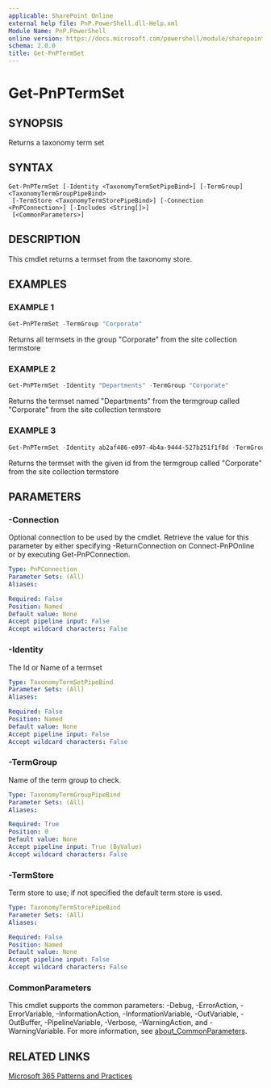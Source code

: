 ```yaml
---
applicable: SharePoint Online
external help file: PnP.PowerShell.dll-Help.xml
Module Name: PnP.PowerShell
online version: https://docs.microsoft.com/powershell/module/sharepoint-pnp/get-pnptermset
schema: 2.0.0
title: Get-PnPTermSet
---
```

# Get-PnPTermSet

## SYNOPSIS
Returns a taxonomy term set


## SYNTAX

```
Get-PnPTermSet [-Identity <TaxonomyTermSetPipeBind>] [-TermGroup] <TaxonomyTermGroupPipeBind>
 [-TermStore <TaxonomyTermStorePipeBind>] [-Connection <PnPConnection>] [-Includes <String[]>]
 [<CommonParameters>]
```

## DESCRIPTION
This cmdlet returns a termset from the taxonomy store.

## EXAMPLES

### EXAMPLE 1
```powershell
Get-PnPTermSet -TermGroup "Corporate"
```

Returns all termsets in the group "Corporate" from the site collection termstore

### EXAMPLE 2
```powershell
Get-PnPTermSet -Identity "Departments" -TermGroup "Corporate"
```

Returns the termset named "Departments" from the termgroup called "Corporate" from the site collection termstore

### EXAMPLE 3
```powershell
Get-PnPTermSet -Identity ab2af486-e097-4b4a-9444-527b251f1f8d -TermGroup "Corporate
```

Returns the termset with the given id from the termgroup called "Corporate" from the site collection termstore

## PARAMETERS

### -Connection
Optional connection to be used by the cmdlet. Retrieve the value for this parameter by either specifying -ReturnConnection on Connect-PnPOnline or by executing Get-PnPConnection.

```yaml
Type: PnPConnection
Parameter Sets: (All)
Aliases:

Required: False
Position: Named
Default value: None
Accept pipeline input: False
Accept wildcard characters: False
```

### -Identity
The Id or Name of a termset

```yaml
Type: TaxonomyTermSetPipeBind
Parameter Sets: (All)
Aliases:

Required: False
Position: Named
Default value: None
Accept pipeline input: False
Accept wildcard characters: False
```

### -TermGroup
Name of the term group to check.

```yaml
Type: TaxonomyTermGroupPipeBind
Parameter Sets: (All)
Aliases:

Required: True
Position: 0
Default value: None
Accept pipeline input: True (ByValue)
Accept wildcard characters: False
```

### -TermStore
Term store to use; if not specified the default term store is used.

```yaml
Type: TaxonomyTermStorePipeBind
Parameter Sets: (All)
Aliases:

Required: False
Position: Named
Default value: None
Accept pipeline input: False
Accept wildcard characters: False
```

### CommonParameters
This cmdlet supports the common parameters: -Debug, -ErrorAction, -ErrorVariable, -InformationAction, -InformationVariable, -OutVariable, -OutBuffer, -PipelineVariable, -Verbose, -WarningAction, and -WarningVariable. For more information, see [about_CommonParameters](http://go.microsoft.com/fwlink/?LinkID=113216).

## RELATED LINKS

[Microsoft 365 Patterns and Practices](https://aka.ms/m365pnp)